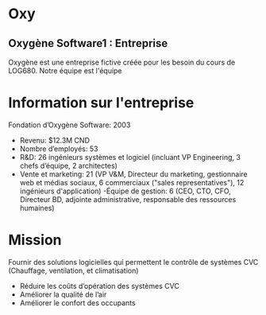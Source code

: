 # Oxy
## Oxygène Software1 : Entreprise
Oxygène est une entreprise fictive créée pour les besoin du cours de LOG680. Notre équipe est l'équipe


# Information sur l'entreprise
Fondation d’Oxygène Software: 2003
- Revenu: $12.3M CND
- Nombre d’employés: 53
- R&D: 26 ingénieurs systèmes et logiciel (incluant VP Engineering, 3 chefs d’équipe, 2 architectes)
- Vente et marketing: 21 (VP V&M, Directeur du marketing, gestionnaire web et médias sociaux, 6
commerciaux ("sales representatives"), 12 ingénieurs d'application) 
-Équipe de gestion: 6 (CEO, CTO, CFO, Directeur BD, adjointe administrative, responsable des
ressources humaines)
# Mission
Fournir des solutions logicielles qui permettent le contrôle de systèmes CVC (Chauffage,
ventilation, et climatisation)
- Réduire les coûts d’opération des systèmes CVC
- Améliorer la qualité de l’air
- Améliorer le confort des occupants
